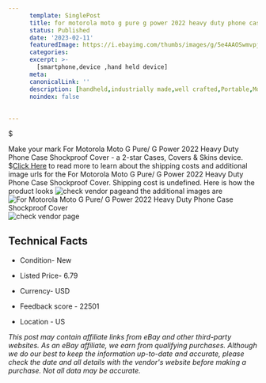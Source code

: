 ```yaml
---
      template: SinglePost
      title: for motorola moto g pure g power 2022 heavy duty phone case shockproof cover
      status: Published
      date: '2023-02-11'
      featuredImage: https://i.ebayimg.com/thumbs/images/g/5e4AAOSwmvpjoBtl/s-l225.jpg
      categories: 
      excerpt: >-
        [smartphone,device ,hand held device]
      meta:
      canonicalLink: ''
      description: [handheld,industrially made,well crafted,Portable,Mobile,Compact,Convenient,Lightweight,Maneuverable,Man-portable,Miniature,Carriable,Hand-held,Light,Holdable,Transportable,Mobile device,Pocket-sized,On-the-go,Wireless,Cordless,Compact size,Convenient size, smartphone,device ,hand held device]
      noindex: false
      
        
---
```

$

Make your mark For Motorola Moto G Pure/ G Power 2022 Heavy Duty Phone Case Shockproof Cover - a 2-star Cases, Covers & Skins device.
$[Click Here](https://www.ebay.com/itm/144865607987?hash=item21baa9c133%3Ag%3A5e4AAOSwmvpjoBtl&mkevt=1&mkcid=1&mkrid=711-53200-19255-0&campid=%253CePNCampaignId%253E&customid=%253CreferenceId%253E&toolid=10049) to read more to learn about the shipping costs and additional image urls for the For Motorola Moto G Pure/ G Power 2022 Heavy Duty Phone Case Shockproof Cover. Shipping cost is undefined. Here is how the product looks ![check vendor page](https://i.ebayimg.com/thumbs/images/g/5e4AAOSwmvpjoBtl/s-l225.jpg)and the additional images are![For Motorola Moto G Pure/ G Power 2022 Heavy Duty Phone Case Shockproof Cover](https://i.ebayimg.com/images/g/5e4AAOSwmvpjoBtl/s-l1600.jpg)![check vendor page](https://origin-galleryplus.ebayimg.com/ws/web/144865607987_2_0_1/225x225.jpg,https://origin-galleryplus.ebayimg.com/ws/web/144865607987_3_0_1/225x225.jpg,https://origin-galleryplus.ebayimg.com/ws/web/144865607987_4_0_1/225x225.jpg,https://origin-galleryplus.ebayimg.com/ws/web/144865607987_5_0_1/225x225.jpg,https://origin-galleryplus.ebayimg.com/ws/web/144865607987_6_0_1/225x225.jpg,https://origin-galleryplus.ebayimg.com/ws/web/144865607987_7_0_1/225x225.jpg,https://origin-galleryplus.ebayimg.com/ws/web/144865607987_8_0_1/225x225.jpg,https://origin-galleryplus.ebayimg.com/ws/web/144865607987_9_0_1/225x225.jpg,https://origin-galleryplus.ebayimg.com/ws/web/144865607987_10_0_1/225x225.jpg,https://origin-galleryplus.ebayimg.com/ws/web/144865607987_11_0_1/225x225.jpg,https://origin-galleryplus.ebayimg.com/ws/web/144865607987_12_0_1/225x225.jpg)



 ## Technical Facts 



     
      

 - Condition- New 


      

 - Listed Price- 6.79 


      

 - Currency- USD 


      

 - Feedback score - 22501 


      

 - Location - US 


      
      

 *_This post may contain affiliate links from eBay and other third-party websites. As an eBay affiliate, we earn from qualifying purchases. Although we do our best to keep the information up-to-date and accurate, please check the date and all details with the vendor's website before making a purchase. Not all data may be accurate._*






